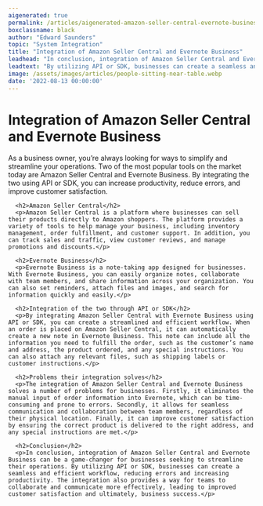 ```yaml
---
aigenerated: true
permalink: /articles/aigenerated-amazon-seller-central-evernote-business
boxclassname: black
author: "Edward Saunders"
topic: "System Integration"
title: "Integration of Amazon Seller Central and Evernote Business"
leadhead: "In conclusion, integration of Amazon Seller Central and Evernote Business can be a game-changer for businesses seeking to streamline their operations"
leadtext: "By utilizing API or SDK, businesses can create a seamless and efficient workflow, reducing errors and increasing productivity. The integration also provides a way for teams to collaborate and communicate more effectively, leading to improved customer satisfaction and ultimately, business success."
image: /assets/images/articles/people-sitting-near-table.webp
date: '2022-08-13 00:00:00'
---
```

<div class="arttext">    <h1>Integration of Amazon Seller Central and Evernote Business</h1>
      <p>As a business owner, you’re always looking for ways to simplify and streamline your operations. Two of the most popular tools on the market today are Amazon Seller Central and Evernote Business. By integrating the two using API or SDK, you can increase productivity, reduce errors, and improve customer satisfaction.</p>

      <h2>Amazon Seller Central</h2>
      <p>Amazon Seller Central is a platform where businesses can sell their products directly to Amazon shoppers. The platform provides a variety of tools to help manage your business, including inventory management, order fulfillment, and customer support. In addition, you can track sales and traffic, view customer reviews, and manage promotions and discounts.</p>

      <h2>Evernote Business</h2>
      <p>Evernote Business is a note-taking app designed for businesses. With Evernote Business, you can easily organize notes, collaborate with team members, and share information across your organization. You can also set reminders, attach files and images, and search for information quickly and easily.</p>

      <h2>Integration of the two through API or SDK</h2>
      <p>By integrating Amazon Seller Central with Evernote Business using API or SDK, you can create a streamlined and efficient workflow. When an order is placed on Amazon Seller Central, it can automatically create a new note in Evernote Business. This note can include all the information you need to fulfill the order, such as the customer’s name and address, the product ordered, and any special instructions. You can also attach any relevant files, such as shipping labels or customer instructions.</p>

      <h2>Problems their integration solves</h2>
      <p>The integration of Amazon Seller Central and Evernote Business solves a number of problems for businesses. Firstly, it eliminates the manual input of order information into Evernote, which can be time-consuming and prone to errors. Secondly, it allows for seamless communication and collaboration between team members, regardless of their physical location. Finally, it can improve customer satisfaction by ensuring the correct product is delivered to the right address, and any special instructions are met.</p>

      <h2>Conclusion</h2>
      <p>In conclusion, integration of Amazon Seller Central and Evernote Business can be a game-changer for businesses seeking to streamline their operations. By utilizing API or SDK, businesses can create a seamless and efficient workflow, reducing errors and increasing productivity. The integration also provides a way for teams to collaborate and communicate more effectively, leading to improved customer satisfaction and ultimately, business success.</p>
</div>